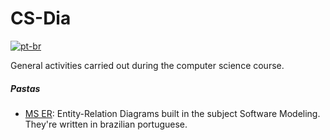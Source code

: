 # CS-Dia
[![pt-br](https://img.shields.io/badge/lang-pt--br-green.svg)](https://github.com/MattNogueira/CS-Dia/blob/main/README.md)

General activities carried out during the computer science course.
##### Pastas
- [MS ER](https://github.com/MattNogueira/CS-Dia/tree/main/MS-ER): Entity-Relation Diagrams built in the subject Software Modeling. They're written in brazilian portuguese.
